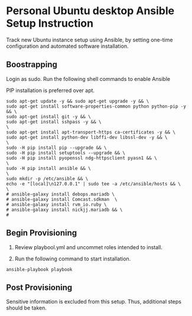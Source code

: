 # Personal Ubuntu desktop Ansible Setup Instruction
Track new Ubuntu instance setup using Ansible, by setting one-time configuration and automated software installation.

## Boostrapping

Login as sudo.  Run the following shell commands to enable Ansible

PIP installation is preferred over apt.

```
sudo apt-get update -y && sudo apt-get upgrade -y && \
sudo apt-get install software-properties-common python python-pip -y && \
sudo apt-get install git -y && \
sudo apt-get install sshpass -y && \
\
sudo apt-get install apt-transport-https ca-certificates -y && \
sudo apt-get install python-dev libffi-dev libssl-dev -y && \
\
sudo -H pip install pip --upgrade && \
sudo -H pip install setuptools --upgrade && \
sudo -H pip install pyopenssl ndg-httpsclient pyasn1 && \
\
sudo -H pip install ansible && \
\
sudo mkdir -p /etc/ansible && \
echo -e "[local]\n127.0.0.1" | sudo tee -a /etc/ansible/hosts && \
\
# ansible-galaxy install debops.mariadb \
# ansible-galaxy install Comcast.sdkman  \
# ansible-galaxy install rvm_io.ruby \
# ansible-galaxy install nickjj.mariadb && \
# 
```

## Begin Provisioning

1. Review playbool.yml and uncommet roles intended to install.

2. Run the following command to start installation.

```
ansible-playbook playbook
```

## Post Provisioning
Sensitive information is excluded from this setup.  Thus, additional steps should be taken.
